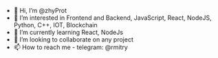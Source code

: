 - 👋 Hi, I’m @zhyProt
- 👀 I’m interested in Frontend and Backend, JavaScript, React, NodeJS, Python, C++, IOT, Blockchain
- 🌱 I’m currently learning React, NodeJs
- 💞️ I’m looking to collaborate on any project
- 📫 How to reach me - telegram: @rmitry

<!---
zhyProt/zhyProt is a ✨ special ✨ repository because its `README.md` (this file) appears on your GitHub profile.
You can click the Preview link to take a look at your changes.
--->

